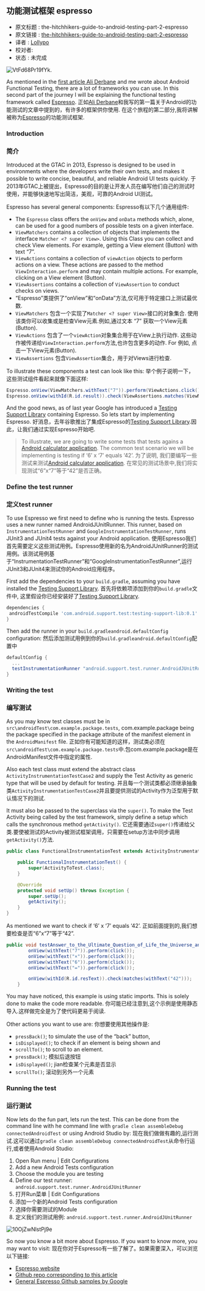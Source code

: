 功能测试框架 espresso
---

>
* 原文标题 : the-hitchhikers-guide-to-android-testing-part-2-espresso
* 原文链接 : [the-hitchhikers-guide-to-android-testing-part-2-espresso](http://wiebe-elsinga.com/blog/the-hitchhikers-guide-to-android-testing-part-2-espresso/)
* 译者 : [Lollypo](https://github.com/Lollypo) 
* 校对者: 
* 状态 :  未完成

![VtFd68Pr19fYk.](http://7xi8kj.com1.z0.glb.clouddn.com/VtFd68Pr19fYk.gif)

As mentioned in the [first article Ali Derbane](https://plus.google.com/+AliDerbane) and me wrote about Android Functional Testing, there are a lot of frameworks you can use. In this second part of the journey I will be explaining the functional testing framework called [Espresso](https://code.google.com/p/android-test-kit/).
正如[Ali Derbane](https://plus.google.com/+AliDerbane)和我写的第一篇关于Android的功能测试的文章中提到的，有许多的框架供你使用.
在这个旅程的第二部分,我将讲解被称为[Espresso](https://code.google.com/p/android-test-kit/)的功能测试框架.



### Introduction
### 简介

Introduced at the GTAC in 2013, Espresso is designed to be used in environments where the developers write their own tests, and makes it possible to write concise, beautiful, and reliable Android UI tests quickly.
于2013年GTAC上被提出，Espresso的目的是让开发人员在编写他们自己的测试时使用，并能够快速地写出简洁，美观，可靠的Android UI测试。

Espresso has several general components:
Espresso有以下几个通用组件:

- The `Espresso` class offers the `onView` and `onData` methods which, alone, can be used for a good numbers of possible tests on a given interface.
- `ViewMatchers` contains a collection of objects that implements the interface `Matcher <? super View>`. Using this Class you can collect and check View elements. For example, getting a View element (Button) with text “7”.
- `ViewActions` contains a collection of `viewAction` objects to perform actions on a view. These actions are passed to the method `ViewInteraction.perform` and may contain multiple actions. For example, clicking on a View element (Button).
- `ViewAssertions` contains a collection of `ViewAssertion` to conduct checks on views.
- “Espresso”类提供了“onView”和“onData”方法,仅可用于特定接口上测试最优数.
- `ViewMatchers` 包含一个实现了`Matcher <? super View>`接口的对象集合. 使用该类你可以收集或是检查View元素.例如,通过文本 “7” 获取一个View元素(Button).
- `ViewActions` 包含了一个`viewAction`对象集合用于在View上执行动作. 这些动作被传递给`ViewInteraction.perform`方法,也许包含更多的动作. For 例如, 点击一下View元素(Button).
- `ViewAssertions` 包含`ViewAssertion`集合，用于对Views进行检查.

To illustrate these components a test can look like this:
举个例子说明一下，这些测试组件看起来就像下面这样:

```java
Espresso.onView(ViewMatchers.withText("7")).perform(ViewActions.click());
Espresso.onView(withId(R.id.result)).check(ViewAssertions.matches(ViewMatchers.withText("42")));
 ```

 And the good news, as of last year Google has introduced a [Testing Support Library](https://developer.android.com/tools/support-library/index.html) containing Espresso. So lets start by implementing Espresso.
好消息，去年谷歌推出了集成Espresso的[Testing Support Library](https://developer.android.com/tools/support-library/index.html).因此，让我们通过实现Espresso开始吧.

>  To illustrate, we are going to write some tests that tests agains a [Android calculator application](https://github.com/welsinga/sample_espresso/app). The common test scenario we will be implementing is testing if ‘6’ x ‘7’ equals ‘42’.
>  为了说明, 我们要编写一些测试来测试[Android calculator application](https://github.com/welsinga/sample_espresso/app). 在常见的测试场景中,我们将实现测试“6”x“7”等于“42”是否正确。



### Define the test runner
### 定义test runner

 To use Espresso we first need to define who is running the tests. Espresso uses a new runner named AndroidJUnitRunner. This runner, based on `InstrumentationTestRunner` and `GoogleInstrumentationTestRunner`, runs JUnit3 and JUnit4 tests against your Android application.
 使用Espresso我们首先需要定义这些测试用例。Espresso使用新的名为AndroidJUnitRunner的测试用例。该测试用例基于“InstrumentationTestRunner”和“GoogleInstrumentationTestRunner”,运行JUnit3和JUnit4来测试你的Android应用程序。

 First add the dependencies to your `build.gradle`, assuming you have installed the [Testing Support Library](https://developer.android.com/tools/support-library/index.html).
 首先将依赖项添加到你的`build.gradle`文件中, 这里假设你已经安装好了[Testing Support Library](https://developer.android.com/tools/support-library/index.html).

 ```gradle
 dependencies {
  androidTestCompile 'com.android.support.test:testing-support-lib:0.1'
}
```

Then add the runner in your `build.gradleandroid.defaultConfig` configuration:
然后添加测试用例到你的`build.gradleandroid.defaultConfig`配置中 

```gradle
defaultConfig {
  ...
  testInstrumentationRunner "android.support.test.runner.AndroidJUnitRunner"
}
```



### Writing the test
### 编写测试

As you may know test classes must be in `src\androidTest\com.example.package.tests`, com.example.package being the package specified in the package attribute of the manifest element in the `AndroidManifest` file. 
正如你有可能知道的这样，测试类必须在`src\androidTest\com.example.package.tests`中.包com.example.package是在AndroidManifest文件中指定的属性.

Also each test class must extend the abstract class `ActivityInstrumentationTestCase2` and supply the Test Activity as generic type that will be used by default for testing.
并且每一个测试类都必须继承抽象类`ActivityInstrumentationTestCase2`并且要提供测试的Activity作为泛型用于默认情况下的测试.

It must also be passed to the superclass via the `super()`. To make the Test Activity being called by the test framework, simply define a setup which calls the synchronous method `getActivity()`.
它还需要通过`super()`传递给父类.要使被测试的Activity被测试框架调用，只需要在setup方法中同步调用`getActivity()`方法.

```java
public class FunctionalInstrumentationTest extends ActivityInstrumentationTestCase2<ActivityToTest> {

    public FunctionalInstrumentationTest() {
        super(ActivityToTest.class);
    }

    @Override
    protected void setUp() throws Exception {
        super.setUp();
        getActivity();
    }
}
```

As mentioned we want to check if ‘6’ x ‘7’ equals ‘42’.
正如前面提到的,我们想要检查是否“6”x“7”等于“42”.

```java
public void testAnswer_to_the_Ultimate_Question_of_Life_the_Universe_and_Everything() {
        onView(withText("7")).perform(click());
        onView(withText("×")).perform(click());
        onView(withText("6")).perform(click());
        onView(withText("=")).perform(click());

        onView(withId(R.id.resText)).check(matches(withText("42")));
    }
```

You may have noticed, this example is using static imports. This is solely done to make the code more readable.
你可能已经注意到,这个示例是使用静态导入.这样做完全是为了使代码更易于阅读.

Other actions you want to use are:
你想要使用其他操作是:

- `pressBack()`; to simulate the use of the “back” button,
- `isDisplayed()`; to check if an element is being shown and
- `scrollTo()`; to scroll to an element.
- `pressBack()`; 模拟后退按钮
- `isDisplayed()`; jian检查某个元素是否显示
- `scrollTo()`; 滚动到另外一个元素


### Running the test
### 运行测试

Now lets do the fun part, lets run the test. This can be done from the command line with he command line with `gradle clean assembleDebug connectedAndroidTest` or using Android Studio by:
现在我们做做有趣的,运行测试.这可以通过`gradle clean assembleDebug connectedAndroidTest`从命令行运行,或者使用Android Studio:

1. Open Run menu | Edit Configurations
2. Add a new Android Tests configuration
3. Choose the module you are testing
4. Define our test runner: `android.support.test.runner.AndroidJUnitRunner`
1. 打开Run菜单 | Edit Configurations
2. 添加一个新的Android Tests configuration
3. 选择你需要测试的Module
4. 定义我们的测试用例: `android.support.test.runner.AndroidJUnitRunner`

![10OjZwNlstPj9e](http://7xi8kj.com1.z0.glb.clouddn.com/10OjZwNlstPj9e.gif)

So now you know a bit more about Espresso. If you want to know more, you may want to visit:
现在你对于Espresso有一些了解了。如果需要深入，可以浏览以下链接:

- [Espresso website](https://code.google.com/p/android-test-kit/)
- [Github repo corresponding to this article](https://github.com/welsinga/sample_espresso)
- [General Espresso Github samples by Google](https://github.com/googlesamples/android-testing)